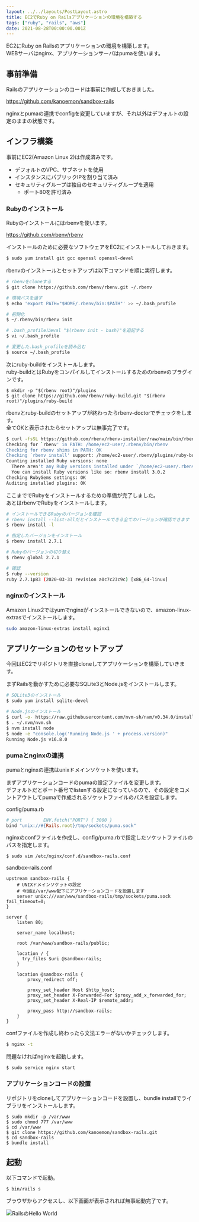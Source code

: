 ```yaml
---
layout: ../../layouts/PostLayout.astro
title: EC2でRuby on Railsアプリケーションの環境を構築する
tags: ["ruby", "rails", "aws"]
date: 2021-08-28T00:00:00.001Z
---
```


EC2にRuby on Railsのアプリケーションの環境を構築します。  
WEBサーバはnginx、アプリケーションサーバはpumaを使います。

## 事前準備
Railsのアプリケーションのコードは事前に作成しておきました。  

https://github.com/kanoemon/sandbox-rails

nginxとpumaの連携でconfigを変更していますが、それ以外はデフォルトの設定のままの状態です。

## インフラ構築
事前にEC2(Amazon Linux 2)は作成済みです。

- デフォルトのVPC、サブネットを使用
- インスタンスにパブリックIPを割り当て済み
- セキュリティグループは独自のセキュリティグループを適用
  - ポート80を許可済み

### Rubyのインストール
Rubyのインストールにはrbenvを使います。

https://github.com/rbenv/rbenv

インストールのために必要なソフトウェアをEC2にインストールしておきます。

```bash
$ sudo yum install git gcc openssl openssl-devel
```

rbenvのインストールとセットアップは以下コマンドを順に実行します。

```bash
# rbenvをcloneする
$ git clone https://github.com/rbenv/rbenv.git ~/.rbenv

# 環境パスを通す
$ echo 'export PATH="$HOME/.rbenv/bin:$PATH"' >> ~/.bash_profile

# 初期化
$ ~/.rbenv/bin/rbenv init

# .bash_profileにeval "$(rbenv init - bash)"を追記する
$ vi ~/.bash_profile

# 変更した.bash_profileを読み込む
$ source ~/.bash_profile
```

次にruby-buildをインストールします。  
ruby-buildとはRubyをコンパイルしてインストールするためのrbenvのプラグインです。

```
$ mkdir -p "$(rbenv root)"/plugins
$ git clone https://github.com/rbenv/ruby-build.git "$(rbenv root)"/plugins/ruby-build
```

rbenvとruby-buildのセットアップが終わったらrbenv-doctorでチェックをします。  
全てOKと表示されたらセットアップは無事完了です。

```bash
$ curl -fsSL https://github.com/rbenv/rbenv-installer/raw/main/bin/rbenv-doctor | bash
Checking for `rbenv' in PATH: /home/ec2-user/.rbenv/bin/rbenv
Checking for rbenv shims in PATH: OK
Checking `rbenv install' support: /home/ec2-user/.rbenv/plugins/ruby-build/bin/rbenv-install (ruby-build 20210804-1-g57c397d)
Counting installed Ruby versions: none
  There aren't any Ruby versions installed under `/home/ec2-user/.rbenv/versions'.
  You can install Ruby versions like so: rbenv install 3.0.2
Checking RubyGems settings: OK
Auditing installed plugins: OK
```

ここまででRubyをインストールするための準備が完了しました。  
あとはrbenvでRubyをインストールします。

```bash
# インストールできるRubyのバージョンを確認
# rbenv install --list-allだとインストールできる全てのバージョンが確認できます
$ rbenv install -l

# 指定したバージョンをインストール
$ rbenv install 2.7.1

# Rubyのバージョンの切り替え
$ rbenv global 2.7.1

# 確認
$ ruby --version
ruby 2.7.1p83 (2020-03-31 revision a0c7c23c9c) [x86_64-linux]
```

### nginxのインストール
Amazon Linux2ではyumでnginxがインストールできないので、amazon-linux-extrasでインストールします。
```bash
sudo amazon-linux-extras install nginx1
```

## アプリケーションのセットアップ
今回はEC2でリポジトリを直接cloneしてアプリケーションを構築していきます。

まずRailsを動かすために必要なSQLite3とNode.jsをインストールします。

```bash
# SQLite3のインストール
$ sudo yum install sqlite-devel
```

```bash
# Node.jsのインストール
$ curl -o- https://raw.githubusercontent.com/nvm-sh/nvm/v0.34.0/install.sh | bash
$ . ~/.nvm/nvm.sh
$ nvm install node
$ node -e "console.log('Running Node.js ' + process.version)"
Running Node.js v16.8.0
```

### pumaとnginxの連携
pumaとnginxの連携はunixドメインソケットを使います。

まずアプリケーションコードのpumaの設定ファイルを変更します。  
デフォルトだとポート番号でlistenする設定になっているので、その設定をコメントアウトしてpumaで作成されるソケットファイルのパスを設定します。

config/puma.rb
```ruby
# port        ENV.fetch("PORT") { 3000 }
bind "unix://#{Rails.root}/tmp/sockets/puma.sock"
```

nginxのconfファイルを作成し、config/puma.rbで指定したソケットファイルのパスを指定します。

```bash
$ sudo vim /etc/nginx/conf.d/sandbox-rails.conf
```

sandbox-rails.conf
```nginx
upstream sandbox-rails {
    # UNIXドメインソケットの設定
    # 今回は/var/www配下にアプリケーションコードを設置します
    server unix:///var/www/sandbox-rails/tmp/sockets/puma.sock fail_timeout=0;
}

server {
    listen 80;

    server_name localhost;

    root /var/www/sandbox-rails/public;

    location / {
      try_files $uri @sandbox-rails;
    }

    location @sandbox-rails {
        proxy_redirect off;

        proxy_set_header Host $http_host;
        proxy_set_header X-Forwarded-For $proxy_add_x_forwarded_for;
        proxy_set_header X-Real-IP $remote_addr;

        proxy_pass http://sandbox-rails;
    }
}
```

confファイルを作成し終わったら文法エラーがないかチェックします。

```bash
$ nginx -t
```

問題なければnginxを起動します。

```
$ sudo service nginx start
```

### アプリケーションコードの設置
リポジトリをcloneしてアプリケーションコードを設置し、bundle installでライブラリをインストールします。

```
$ sudo mkdir -p /var/www
$ sudo chmod 777 /var/www
$ cd /var/www
$ git clone https://github.com/kanoemon/sandbox-rails.git
$ cd sandbox-rails
$ bundle install
```

## 起動
以下コマンドで起動。

```
$ bin/rails s
```

ブラウザからアクセスし、以下画面が表示されれば無事起動完了です。

![RailsのHello World](/assets/images/blog/rails-hello-world.png)
